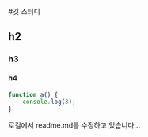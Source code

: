 #깃 스터디
## h2
### h3
#### h4

```javascript
function a() {
    console.log(3);
}
```

로컬에서 readme.md를 수정하고 있습니다...